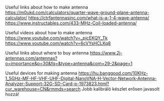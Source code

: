 Useful links about how to make antenna
  https://m0ukd.com/calculators/quarter-wave-ground-plane-antenna-calculator/
  https://ctrfantennasinc.com/what-is-a-1-4-wave-antenna/
  https://www.instructables.com/433-MHz-Coil-loaded-antenna/

Useful videos about how to make antenna
  https://www.youtube.com/watch?v=_pjcEKQY_Tk
  https://www.youtube.com/watch?v=6cVYsHCLKq8

Useful links about where to buy antenna
  https://www.2j-antennas.com/antennas?o=importance&p=30&fq=&type=antenna&com=29-2&page=1

Useful devices for making antenna
  https://hu.banggood.com/10KHz-1_5GHz-MF-HF-VHF-UHF-Digital-NanoVNA-H-Vector-Network-Antenna-Analyzer-Support-32G-SD-Card-p-1973823.html?cur_warehouse=CN&rmmds=search 
    Jobb kalibráló készlet erősen javasolt hozzá!
